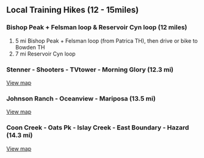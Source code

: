 ## Local Training Hikes (12 - 15miles) ##

### Bishop Peak + Felsman loop & Reservoir Cyn loop (12 miles) ###
1. 5 mi Bishop Peak + Felsman loop (from Patrica TH), then drive or bike to Bowden TH
2. 7 mi Reservoir Cyn loop

### Stenner - Shooters - TVtower - Morning Glory (12.3 mi) ###
[View map](https://jdalbey.github.com/hiking/Maps/Stenner-Shooter-TVtower-MorningGlory.pdf)

### Johnson Ranch - Oceanview - Mariposa (13.5 mi) ### 

[View map](https://jdalbey.github.io/hiking/Maps/Johnson-Oceanview-Mariposa.pdf)

### Coon Creek - Oats Pk - Islay Creek - East Boundary - Hazard  (14.3 mi) ###
[View map](https://jdalbey.github.com//hiking/Maps/Coon-Oats-Islay-HazardCyn.pdf)

